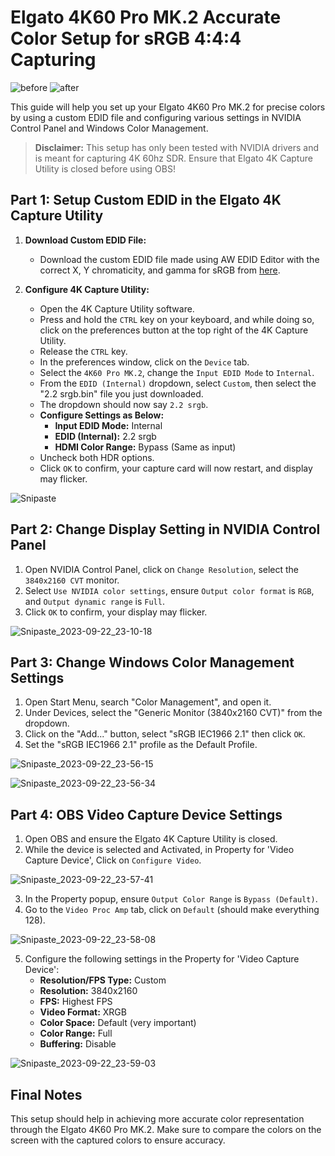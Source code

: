 # Elgato 4K60 Pro MK.2 Accurate Color Setup for sRGB 4:4:4 Capturing

![before](https://github.com/OfficialLingLing/Elgato_4K_sRGB_EDID/assets/145821569/b5e80499-e798-42ae-b78a-880ace679877)
![after](https://github.com/OfficialLingLing/Elgato_4K_sRGB_EDID/assets/145821569/40eb8d4e-c4c8-4762-aebd-b4ce3555bbdd)


This guide will help you set up your Elgato 4K60 Pro MK.2 for precise colors by using a custom EDID file and configuring various settings in NVIDIA Control Panel and Windows Color Management.

> **Disclaimer:** This setup has only been tested with NVIDIA drivers and is meant for capturing 4K 60hz SDR. Ensure that Elgato 4K Capture Utility is closed before using OBS!

## Part 1: Setup Custom EDID in the Elgato 4K Capture Utility

1. **Download Custom EDID File:** 
   - Download the custom EDID file made using AW EDID Editor with the correct X, Y chromaticity, and gamma for sRGB from [here](https://github.com/OfficialLingLing/Elgato_4K_sRGB_EDID/raw/main/2.2%20srgb.bin).

2. **Configure 4K Capture Utility:**
   - Open the 4K Capture Utility software.
   - Press and hold the `CTRL` key on your keyboard, and while doing so, click on the preferences button at the top right of the 4K Capture Utility.
   - Release the `CTRL` key.
   - In the preferences window, click on the `Device` tab.
   - Select the `4K60 Pro MK.2`, change the `Input EDID Mode` to `Internal`.
   - From the `EDID (Internal)` dropdown, select `Custom`, then select the "2.2 srgb.bin" file you just downloaded. 
   - The dropdown should now say `2.2 srgb`.
   - **Configure Settings as Below:**
     - **Input EDID Mode:** Internal
     - **EDID (Internal):** 2.2 srgb
     - **HDMI Color Range:** Bypass (Same as input)
   - Uncheck both HDR options.
   - Click `OK` to confirm, your capture card will now restart, and display may flicker.

![Snipaste](https://github.com/OfficialLingLing/Elgato_4K_sRGB_EDID/assets/145821569/b51fd2a3-8fc1-4e1a-b514-83ddadeb4a2a)

## Part 2: Change Display Setting in NVIDIA Control Panel

1. Open NVIDIA Control Panel, click on `Change Resolution`, select the `3840x2160 CVT` monitor.
2. Select `Use NVIDIA color settings`, ensure `Output color format` is `RGB`, and `Output dynamic range` is `Full`.
3. Click `OK` to confirm, your display may flicker.

![Snipaste_2023-09-22_23-10-18](https://github.com/OfficialLingLing/Elgato_4K_sRGB_EDID/assets/145821569/ab2f6419-6417-4602-8c89-155888a32b98)


## Part 3: Change Windows Color Management Settings

1. Open Start Menu, search "Color Management", and open it.
2. Under Devices, select the "Generic Monitor (3840x2160 CVT)" from the dropdown.
3. Click on the "Add..." button, select "sRGB IEC1966 2.1" then click `OK`.
4. Set the "sRGB IEC1966 2.1" profile as the Default Profile.

![Snipaste_2023-09-22_23-56-15](https://github.com/OfficialLingLing/Elgato_4K_sRGB_EDID/assets/145821569/9d59e68e-f0a7-4e77-b874-a60a8747114f)

![Snipaste_2023-09-22_23-56-34](https://github.com/OfficialLingLing/Elgato_4K_sRGB_EDID/assets/145821569/66f927e9-b22e-46c9-9518-6ba7addd943f)


## Part 4: OBS Video Capture Device Settings

1. Open OBS and ensure the Elgato 4K Capture Utility is closed.
2. While the device is selected and Activated, in Property for 'Video Capture Device', Click on `Configure Video`.

![Snipaste_2023-09-22_23-57-41](https://github.com/OfficialLingLing/Elgato_4K_sRGB_EDID/assets/145821569/08646105-60f8-414d-9e3d-d7daa2ce0522)

3. In the Property popup, ensure `Output Color Range` is `Bypass (Default)`.
4. Go to the `Video Proc Amp` tab, click on `Default` (should make everything 128).

![Snipaste_2023-09-22_23-58-08](https://github.com/OfficialLingLing/Elgato_4K_sRGB_EDID/assets/145821569/3d9c7c79-809d-4251-b566-83b9f9d87f1f)

5. Configure the following settings in the Property for 'Video Capture Device':
   - **Resolution/FPS Type:** Custom
   - **Resolution:** 3840x2160
   - **FPS:** Highest FPS
   - **Video Format:** XRGB
   - **Color Space:** Default (very important)
   - **Color Range:** Full
   - **Buffering:** Disable

![Snipaste_2023-09-22_23-59-03](https://github.com/OfficialLingLing/Elgato_4K_sRGB_EDID/assets/145821569/8c356053-3027-4336-8d90-0327201b1769)


## Final Notes
This setup should help in achieving more accurate color representation through the Elgato 4K60 Pro MK.2. Make sure to compare the colors on the screen with the captured colors to ensure accuracy.

